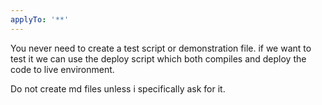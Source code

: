 ```yaml
---
applyTo: '**'
---
```

You never need to create a test script or demonstration file. if we want to test it we can use the deploy script which both compiles and deploy the code to live environment.

Do not create md files unless i specifically ask for it.